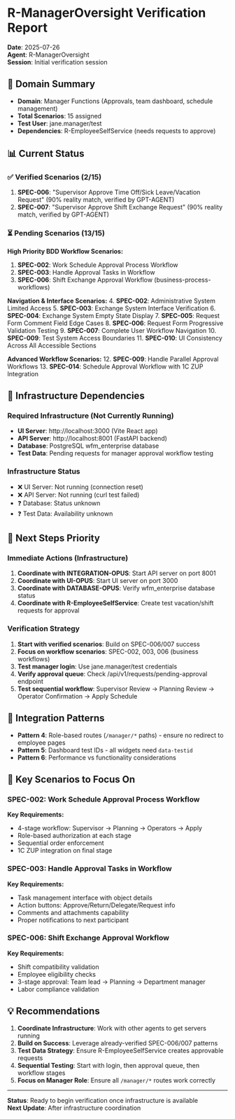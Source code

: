 # R-ManagerOversight Verification Report
**Date**: 2025-07-26  
**Agent**: R-ManagerOversight  
**Session**: Initial verification session

## 🎯 Domain Summary
- **Domain**: Manager Functions (Approvals, team dashboard, schedule management)  
- **Total Scenarios**: 15 assigned
- **Test User**: jane.manager/test
- **Dependencies**: R-EmployeeSelfService (needs requests to approve)

## 📊 Current Status

### ✅ Verified Scenarios (2/15)
1. **SPEC-006**: "Supervisor Approve Time Off/Sick Leave/Vacation Request" (90% reality match, verified by GPT-AGENT)
2. **SPEC-007**: "Supervisor Approve Shift Exchange Request" (90% reality match, verified by GPT-AGENT)

### ⏳ Pending Scenarios (13/15)
**High Priority BDD Workflow Scenarios:**
1. **SPEC-002**: Work Schedule Approval Process Workflow
2. **SPEC-003**: Handle Approval Tasks in Workflow  
3. **SPEC-006**: Shift Exchange Approval Workflow (business-process-workflows)

**Navigation & Interface Scenarios:**
4. **SPEC-002**: Administrative System Limited Access
5. **SPEC-003**: Exchange System Interface Verification
6. **SPEC-004**: Exchange System Empty State Display
7. **SPEC-005**: Request Form Comment Field Edge Cases
8. **SPEC-006**: Request Form Progressive Validation Testing
9. **SPEC-007**: Complete User Workflow Navigation
10. **SPEC-009**: Test System Access Boundaries
11. **SPEC-010**: UI Consistency Across All Accessible Sections

**Advanced Workflow Scenarios:**
12. **SPEC-009**: Handle Parallel Approval Workflows
13. **SPEC-014**: Schedule Approval Workflow with 1C ZUP Integration

## 🚨 Infrastructure Dependencies

### Required Infrastructure (Not Currently Running)
- **UI Server**: http://localhost:3000 (Vite React app)
- **API Server**: http://localhost:8001 (FastAPI backend)  
- **Database**: PostgreSQL wfm_enterprise database
- **Test Data**: Pending requests for manager approval workflow testing

### Infrastructure Status
- ❌ UI Server: Not running (connection reset)
- ❌ API Server: Not running (curl test failed)
- ❓ Database: Status unknown
- ❓ Test Data: Availability unknown

## 🎯 Next Steps Priority

### Immediate Actions (Infrastructure)
1. **Coordinate with INTEGRATION-OPUS**: Start API server on port 8001
2. **Coordinate with UI-OPUS**: Start UI server on port 3000  
3. **Coordinate with DATABASE-OPUS**: Verify wfm_enterprise database status
4. **Coordinate with R-EmployeeSelfService**: Create test vacation/shift requests for approval

### Verification Strategy
1. **Start with verified scenarios**: Build on SPEC-006/007 success
2. **Focus on workflow scenarios**: SPEC-002, 003, 006 (business workflows)
3. **Test manager login**: Use jane.manager/test credentials
4. **Verify approval queue**: Check /api/v1/requests/pending-approval endpoint
5. **Test sequential workflow**: Supervisor Review → Planning Review → Operator Confirmation → Apply Schedule

## 🔗 Integration Patterns
- **Pattern 4**: Role-based routes (`/manager/*` paths) - ensure no redirect to employee pages
- **Pattern 5**: Dashboard test IDs - all widgets need `data-testid`
- **Pattern 6**: Performance vs functionality considerations

## 📝 Key Scenarios to Focus On

### SPEC-002: Work Schedule Approval Process Workflow
**Key Requirements:**
- 4-stage workflow: Supervisor → Planning → Operators → Apply
- Role-based authorization at each stage
- Sequential order enforcement  
- 1C ZUP integration on final stage

### SPEC-003: Handle Approval Tasks in Workflow  
**Key Requirements:**
- Task management interface with object details
- Action buttons: Approve/Return/Delegate/Request info
- Comments and attachments capability
- Proper notifications to next participant

### SPEC-006: Shift Exchange Approval Workflow
**Key Requirements:**
- Shift compatibility validation
- Employee eligibility checks
- 3-stage approval: Team lead → Planning → Department manager
- Labor compliance validation

## 💡 Recommendations

1. **Coordinate Infrastructure**: Work with other agents to get servers running
2. **Build on Success**: Leverage already-verified SPEC-006/007 patterns
3. **Test Data Strategy**: Ensure R-EmployeeSelfService creates approvable requests
4. **Sequential Testing**: Start with login, then approval queue, then workflow stages
5. **Focus on Manager Role**: Ensure all `/manager/*` routes work correctly

---

**Status**: Ready to begin verification once infrastructure is available  
**Next Update**: After infrastructure coordination